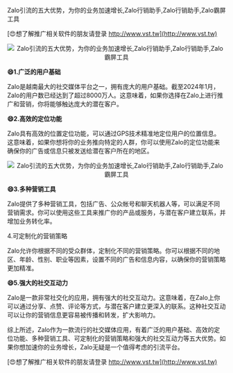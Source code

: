 Zalo引流的五大优势，为你的业务加速增长,Zalo行销助手,Zalo行销助手,Zalo霸屏工具

[😍想了解推广相关软件的朋友请登录 http://www.vst.tw](http://www.vst.tw)

 <center><img src="https://vst.tw/MP4/tuiguang/png/6.png" alt="Zalo引流的五大优势，为你的业务加速增长,Zalo行销助手,Zalo行销助手,Zalo霸屏工具"></center>

**😄1.广泛的用户基础**

Zalo是越南最大的社交媒体平台之一，拥有庞大的用户基础。截至2024年1月，Zalo的用户数已经达到了超过8000万人。这意味着，如果你选择在Zalo上进行推广和营销，你将能够触达庞大的潜在客户。

**😄2.高效的定位功能**

Zalo具有高效的位置定位功能，可以通过GPS技术精准地定位用户的位置信息。这意味着，如果你想将你的业务推向特定的人群，你可以使用Zalo的定位功能来确保你的广告或信息只被发送给潜在客户所在的地区。

 <center><img src="https://vst.tw/MP4/tuiguang/png/6.png" alt="Zalo引流的五大优势，为你的业务加速增长,Zalo行销助手,Zalo行销助手,Zalo霸屏工具"></center>

**😄3.多种营销工具**

Zalo提供了多种营销工具，包括广告、公众帐号和聊天机器人等，可以满足不同营销需求。你可以使用这些工具来推广你的产品或服务，与潜在客户建立联系，并增加业务转化率。

4.可定制化的营销策略

Zalo允许你根据不同的受众群体，定制化不同的营销策略。你可以根据不同的地区、年龄、性别、职业等因素，设置不同的广告和信息内容，以确保你的营销策略更加精准。

**😄5.强大的社交互动力**

Zalo是一款非常社交化的应用，拥有强大的社交互动力。这意味着，在Zalo上你可以通过分享、点赞、评论等方式，与潜在客户建立更深入的联系。这种社交互动可以让你的营销信息更容易被传播和转发，扩大影响力。

综上所述，Zalo作为一款流行的社交媒体应用，有着广泛的用户基础、高效的定位功能、多种营销工具、可定制化的营销策略和强大的社交互动力等五大优势。如果你想加速你的业务增长，Zalo无疑是一个值得考虑的引流平台。

[😍想了解推广相关软件的朋友请登录 http://www.vst.tw](http://www.vst.tw)



